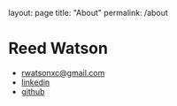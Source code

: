 layout: page
title: "About"
permalink: /about

# Reed Watson
* rwatsonxc@gmail.com
* [linkedin](https://www.linkedin.com/in/reed-watson-03b186233/)
* [github](github.com/rhiwatson)

